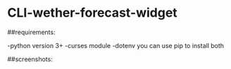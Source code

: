 # CLI-wether-forecast-widget

##requirements:

-python version 3+
-curses module
-dotenv
you can use pip to install both

##screenshots:

